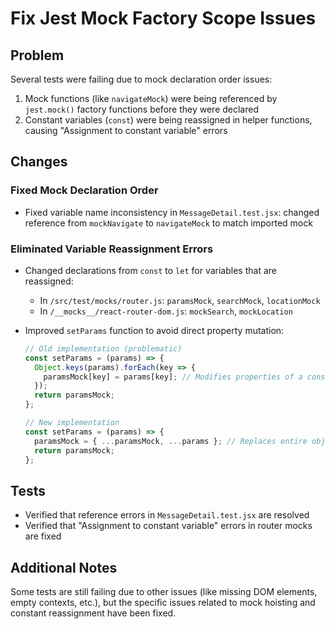 # Fix Jest Mock Factory Scope Issues

## Problem

Several tests were failing due to mock declaration order issues:
1. Mock functions (like `navigateMock`) were being referenced by `jest.mock()` factory functions before they were declared
2. Constant variables (`const`) were being reassigned in helper functions, causing "Assignment to constant variable" errors

## Changes

### Fixed Mock Declaration Order

- Fixed variable name inconsistency in `MessageDetail.test.jsx`: changed reference from `mockNavigate` to `navigateMock` to match imported mock

### Eliminated Variable Reassignment Errors

- Changed declarations from `const` to `let` for variables that are reassigned:
  - In `/src/test/mocks/router.js`: `paramsMock`, `searchMock`, `locationMock`
  - In `/__mocks__/react-router-dom.js`: `mockSearch`, `mockLocation`
  
- Improved `setParams` function to avoid direct property mutation:
  ```js
  // Old implementation (problematic)
  const setParams = (params) => {
    Object.keys(params).forEach(key => {
      paramsMock[key] = params[key]; // Modifies properties of a const
    });
    return paramsMock;
  };
  
  // New implementation 
  const setParams = (params) => {
    paramsMock = { ...paramsMock, ...params }; // Replaces entire object
    return paramsMock;
  };
  ```

## Tests

- Verified that reference errors in `MessageDetail.test.jsx` are resolved
- Verified that "Assignment to constant variable" errors in router mocks are fixed

## Additional Notes

Some tests are still failing due to other issues (like missing DOM elements, empty contexts, etc.), but the specific issues related to mock hoisting and constant reassignment have been fixed.
